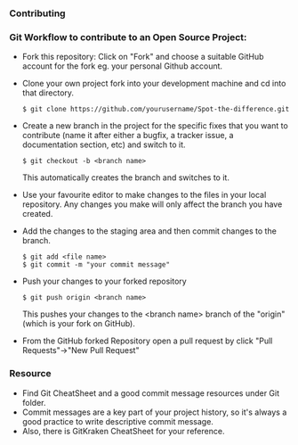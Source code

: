 ### Contributing

### Git Workflow to contribute to an Open Source Project:

- Fork this repository: Click on "Fork" and choose a suitable GitHub account for the fork eg. your personal Github account.

- Clone your own project fork into your development machine and cd into that directory.

    ```
    $ git clone https://github.com/yourusername/Spot-the-difference.git

    ```

- Create a new branch in the project for the specific fixes that you want to contribute (name it after either a bugfix, a tracker issue, a documentation section, etc) and switch to it.

    ```
    $ git checkout -b <branch name>

    ```
    This automatically creates the branch and switches to it.

- Use your favourite editor to make changes to the files in your local repository. Any changes you make will only affect the branch you have created.

- Add the changes to the staging area and then commit changes to the branch.

    ```
    $ git add <file name>
    $ git commit -m "your commit message"

    ```

- Push your changes to your forked repository

    ```
    $ git push origin <branch name>

    ```

    This pushes your changes to the &lt;branch name&gt; branch of the "origin" (which is your fork on GitHub).

- From the GitHub forked Repository open a pull request by click "Pull Requests"->"New Pull Request"

### Resource

- Find Git CheatSheet and a good commit message resources under Git folder.
- Commit messages are a key part of your project history, so it's always a good practice to write descriptive commit message.
- Also, there is GitKraken CheatSheet for your reference.
